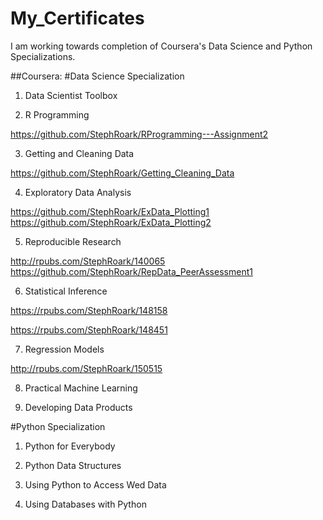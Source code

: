 # My_Certificates

I am working towards completion of Coursera's Data Science and Python Specializations.

##Coursera:
#Data Science Specialization
1. Data Scientist Toolbox

2. R Programming

https://github.com/StephRoark/RProgramming---Assignment2

3. Getting and Cleaning Data

https://github.com/StephRoark/Getting_Cleaning_Data

4. Exploratory Data Analysis

https://github.com/StephRoark/ExData_Plotting1
https://github.com/StephRoark/ExData_Plotting2

5. Reproducible Research

http://rpubs.com/StephRoark/140065
https://github.com/StephRoark/RepData_PeerAssessment1

6. Statistical Inference

https://rpubs.com/StephRoark/148158

https://rpubs.com/StephRoark/148451

7. Regression Models

http://rpubs.com/StephRoark/150515

8. Practical Machine Learning

9. Developing Data Products


#Python Specialization
1. Python for Everybody

2. Python Data Structures

3. Using Python to Access Wed Data

4. Using Databases with Python




